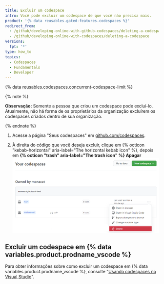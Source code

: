 ```yaml
---
title: Excluir um codespace
intro: Você pode excluir um codespace de que você não precisa mais.
product: '{% data reusables.gated-features.codespaces %}'
redirect_from:
  - /github/developing-online-with-github-codespaces/deleting-a-codespace
  - /github/developing-online-with-codespaces/deleting-a-codespace
versions:
  fpt: '*'
type: how_to
topics:
  - Codespaces
  - Fundamentals
  - Developer
---
```


 

{% data reusables.codespaces.concurrent-codespace-limit %}

{% note %}

**Observação:** Somente a pessoa que criou um codespace pode excluí-lo. Atualmente, não há forma de os proprietários da organização excluírem os codespaces criados dentro de sua organização.

{% endnote %}

1. Acesse a página "Seus codespaces" em [github.com/codespaces](https://github.com/codespaces).

2. À direita do código que você deseja excluir, clique em {% octicon "kebab-horizontal" aria-label="The horizontal kebab icon" %}, depois em **{% octicon "trash" aria-label="The trash icon" %} Apagar** ![Botão excluir](/assets/images/help/codespaces/delete-codespace.png)

## Excluir um codespace em {% data variables.product.prodname_vscode %}

Para obter informações sobre como excluir um codespace em {% data variables.product.prodname_vscode %}, consulte "[Usando codespaces no Visual Studio](/codespaces/developing-in-codespaces/using-codespaces-in-visual-studio-code#deleting-a-codespace-in-visual-studio-code)".
